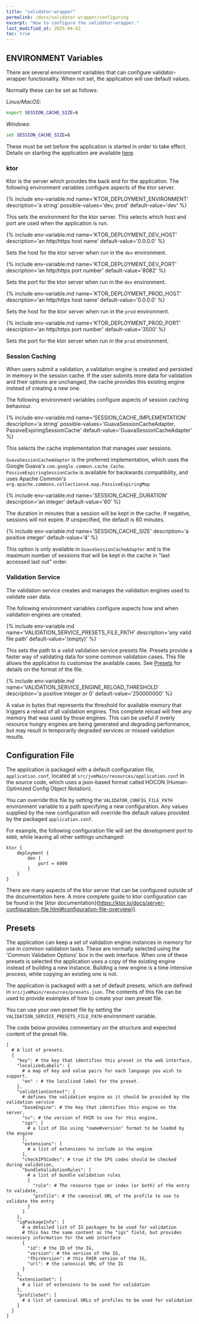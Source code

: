 ```yaml
---
title: "validator-wrapper"
permalink: /docs/validator-wrapper/configuring
excerpt: "How to configure the validator-wrapper."
last_modified_at: 2025-04-02
toc: true
---
```

## ENVIRONMENT Variables
There are several environment variables that can configure validator-wrapper functionality. When not set, the
application will use default values.

Normally these can be set as follows:

*Linux/MacOS*:
```bash
export SESSION_CACHE_SIZE=6
```

*Windows*:
```bat
set SESSION_CACHE_SIZE=6
```
These must be set before the application is started in order to take effect. Details on starting the application are 
available [here](/docs/validator-wrapper/running). 

### ktor

Ktor is the server which provides the back end for the application. The following environment variables configure 
aspects of the ktor server. 

{% include env-variable.md
name='KTOR_DEPLOYMENT_ENVIRONMENT'
description='a string'
possible-values='dev, prod'
default-value='dev' %}

This sets the environment for the ktor server. This selects which host and port are used when the application is run.

{% include env-variable.md
name='KTOR_DEPLOYMENT_DEV_HOST'
description='an http/https host name'
default-value='0.0.0.0' %}

Sets the host for the ktor server when run in the `dev` environment.

{% include env-variable.md
name='KTOR_DEPLOYMENT_DEV_PORT'
description='an http/https port number'
default-value='8082' %}

Sets the port for the ktor server when run in the `dev` environment.

{% include env-variable.md
name='KTOR_DEPLOYMENT_PROD_HOST'
description='an http/https host name'
default-value='0.0.0.0' %}

Sets the host for the ktor server when run in the `prod` environment.

{% include env-variable.md
name='KTOR_DEPLOYMENT_PROD_PORT'
description='an http/https port number'
default-value='3500' %}

Sets the port for the ktor server when run in the `prod` environment.

### Session Caching 

When users submit a validation, a validation engine is created and persisted in memory in the session cache. If the user 
submits more data for validation and their options are unchanged, the cache provides this existing engine instead of 
creating a new one.

The following environment variables configure aspects of session caching behaviour.

{% include env-variable.md
name='SESSION_CACHE_IMPLEMENTATION'
description='a string'
possible-values='GuavaSessionCacheAdapter, PassiveExpiringSessionCache'
default-value='GuavaSessionCacheAdapter' %}

This selects the cache implementation that manages user sessions. 

`GuavaSessionCacheAdapter` is the preferred implementation, which uses the Google Guava's 
`com.google.common.cache.Cache`. `PassiveExpiringSessionCache` is available for backwards compatibility, and uses Apache 
Common's `org.apache.commons.collections4.map.PassiveExpiringMap`

{% include env-variable.md
name='SESSION_CACHE_DURATION'
description='an integer'
default-value='60' %}

The duration in minutes that a session will be kept in the cache. If negative, sessions will not expire. If unspecified, 
the default is 60 minutes.

{% include env-variable.md
name='SESSION_CACHE_SIZE'
description='a positive integer'
default-value='4' %}

This option is only available in `GuavaSessionCacheAdapter` and is the maximum number of sessions that will be kept in 
the cache in "last accessed last out" order.

### Validation Service

The validation service creates and manages the validation engines used to validate user data. 

The following environment variables configure aspects how and when validation engines are created.

{% include env-variable.md 
name='VALIDATION_SERVICE_PRESETS_FILE_PATH' 
description='any valid file path' 
default-value='(empty)' %}

This sets the path to a valid validation service presets file. Presets provide a faster way of validating data for some 
common validation cases. This file allows the application to customise the available cases. See [Presets](#presets) for
details on the format of the file.

{% include env-variable.md
name='VALIDATION_SERVICE_ENGINE_RELOAD_THRESHOLD'
description='a positive integer or 0'
default-value='250000000' %}

A value in bytes that represents the threshold for available memory that triggers a reload of all validation engines. 
This complete reload will free any memory that was used by those engines. This can be useful if overly resource hungry 
engines are being generated and degrading performance, but may result in temporarily degraded services or missed 
validation results.

## Configuration File

The application is packaged with a default configuration file, `application.conf`, located  at 
`src/jvmMain/resources/application.conf` in the source code, which uses a json-based format called HOCON 
(Human-Optimized Config Object Notation). 

You can override this file by setting the `VALIDATOR_CONFIG_FILE_PATH` environment variable to a path specifying a new 
configuration. Any values supplied by the new configuration will override the default values provided by the packaged 
`application.conf`.

For example, the following configuration file will set the development port to `6000`, while leaving all other settings 
unchanged:

```hocon
ktor {
    deployment {
        dev {
            port = 6000
        }
    }
}
```

There are many aspects of the ktor server that can be configured outside of the documentation here. A more complete 
guide to ktor configuration can be found in the 
[ktor documentation}(https://ktor.io/docs/server-configuration-file.html#configuration-file-overview)].

## Presets

The application can keep a set of validation engine instances in memory for use in common validation tasks. These are 
normally selected using the 'Common Validation Options' box in the web interface. When one of these presets is selected 
the application uses a copy of the existing engine instead of building a new instance. Building a new engine is a time 
intensive process, while copying an existing one is not.

The application is packaged with a set of default presets, which are defined in `src/jvmMain/resources/presets.json`. 
The contents of this file can be used to provide examples of how to create your own preset file.

You can use your own preset file by setting the `VALIDATION_SERVICE_PRESETS_FILE_PATH` environment variable. 

The code below provides commentary on the structure and expected content of the preset file. 

```hocon
[
  # A list of presets.
  {
    "key": # the key that identifies this preset in the web interface,
    "localizedLabels": {
      # a map of key and value pairs for each language you wish to support.
      "en" : # the localized label for the preset. 
    },
    "validationContext": {
      # defines the validation engine as it should be provided by the validation service
      "baseEngine": # the key that identifies this engine on the server,
      "sv": # the version of FHIR to use for this engine,
      "igs": [
        # a list of IGs using "name#version" format to be loaded by the engine
      ],
      "extensions": [
        # a list of extensions to include in the engine
      ],
      "checkIPSCodes": # true if the IPS codes should be checked during validation,
      "bundleValidationRules": [
        # a list of bundle validation rules
        {
          "rule": # The resource type or index (or both) of the entry to validate,
          "profile": # the canonical URL of the profile to use to validate the entry
        }
      ]
    },
    "igPackageInfo": [
      # a detailed list of IG packages to be used for validation
      # this has the same content as the "igs" field, but provides necessary information for the web interface
      {
        "id": # the ID of the IG,
        "version": # the version of the IG,
        "fhirVersion": # this FHIR version of the IG,
        "url": # the canonical URL of the IG
      }
    ],
    "extensionSet": [
      # a list of extensions to be used for validation
    ],
    "profileSet": [
      # a list of canonical URLs of profiles to be used for validation
    ]
  }
]
```